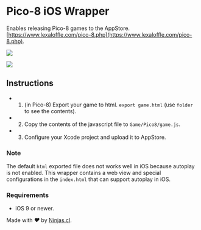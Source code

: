 # Pico-8 iOS Wrapper

Enables releasing Pico-8 games to the AppStore.
[https://www.lexaloffle.com/pico-8.php](https://www.lexaloffle.com/pico-8.php).

![](https://user-images.githubusercontent.com/292738/62010641-6eb42f80-b13b-11e9-9efc-2bf9b0dcbbfc.png)

![](https://user-images.githubusercontent.com/292738/62010642-6eb42f80-b13b-11e9-9876-003995931312.png)

## Instructions

- 1. (in Pico-8) Export your game to html. `export game.html` (use `folder` to see the contents).
- 2. Copy the contents of the javascript file to `Game/Pico8/game.js`.
- 3. Configure your Xcode project and upload it to AppStore.

### Note

The default `html` exported file does not works well in iOS because
autoplay is not enabled. This wrapper contains a web view
and special configurations in the `index.html` that can support autoplay in iOS.

### Requirements

- iOS 9 or newer.

Made with <i class="fa fa-heart">&#9829;</i> by <a href="http://ninjas.cl" target="_blank">Ninjas.cl</a>.